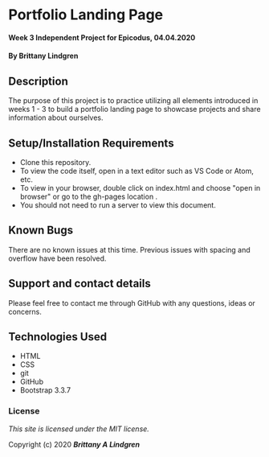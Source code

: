 # Portfolio Landing Page

#### Week 3 Independent Project for Epicodus, 04.04.2020

#### By Brittany Lindgren

## Description

The purpose of this project is to practice utilizing all elements introduced in weeks 1 - 3 to build a portfolio landing page to showcase projects and share information about ourselves.

## Setup/Installation Requirements

* Clone this repository.
* To view the code itself, open in a text editor such as VS Code or Atom, etc.
* To view in your browser, double click on index.html and choose "open in browser" or go to the gh-pages location .
* You should not need to run a server to view this document.

## Known Bugs

There are no known issues at this time. Previous issues with spacing and overflow have been resolved.

## Support and contact details

Please feel free to contact me through GitHub with any questions, ideas or concerns.

## Technologies Used

* HTML
* CSS
* git
* GitHub
* Bootstrap 3.3.7

### License

*This site is licensed under the MIT license.*

Copyright (c) 2020 **_Brittany A Lindgren_**